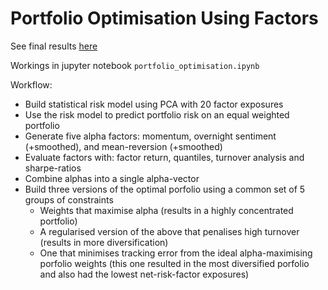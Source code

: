 # Portfolio Optimisation Using Factors

See final results [here](final_results.html)

Workings in jupyter notebook `portfolio_optimisation.ipynb`

Workflow:
* Build statistical risk model using PCA with 20 factor exposures
* Use the risk model to predict portfolio risk on an equal weighted portfolio
* Generate five alpha factors: momentum, overnight sentiment (+smoothed), and mean-reversion (+smoothed)
* Evaluate factors with: factor return, quantiles, turnover analysis and sharpe-ratios
* Combine alphas into a single alpha-vector
* Build three versions of the optimal porfolio using a common set of 5 groups of constraints
  *   Weights that maximise alpha (results in a highly concentrated portfolio)
  *   A regularised version of the above that penalises high turnover (results in more diversification)
  *   One that minimises tracking error from the ideal alpha-maximising porfolio weights (this one resulted in the most diversified porfolio and also had the lowest net-risk-factor exposures)
